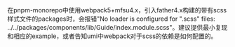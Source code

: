 在pnpm-monorepo中使用webpack5+mfsu4.x，引入father4.x构建的带有scss样式文件的packages时，会报错"No loader is configured for ".scss" files: ../../packages/components/lib/Guide/index.module.scss"。建议提供最小复现和相应的example，或者告知umi中webpack对于scss的依赖是如何配置的。
